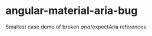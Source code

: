 angular-material-aria-bug
=========================

Smallest case demo of broken $aria/$expectAria references
